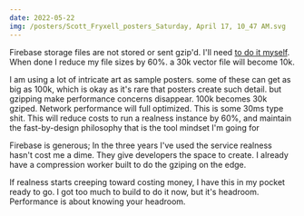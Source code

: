 ```yaml
---
date: 2022-05-22
img: /posters/Scott_Fryxell_posters_Saturday, April 17, 10_47 AM.svg
---
```


Firebase storage files are not stored or sent gzip'd. I'll need [to do it myself](https://cloud.google.com/storage/docs/transcoding). When done I reduce my file sizes by 60%. a 30k vector file will become 10k.

I am using a lot of intricate art as sample posters. some of these can get as big as 100k, which is okay as it's rare that posters create such detail. but gzipping make performance concerns disappear. 100k becomes 30k gziped. Network performance will full optimized. This is some 30ms type shit. This will reduce costs to run a realness instance by 60%, and maintain the fast-by-design philosophy that is the tool mindset I'm going for

Firebase is generous; In the three years I've used the service realness hasn't cost me a dime. They give developers the space to create. I already have a compression worker built to do the gziping on the edge.

If realness starts creeping toward costing money, I have this in my pocket ready to go. I got too much to build to do it now, but it's headroom. Performance is about knowing your headroom.
